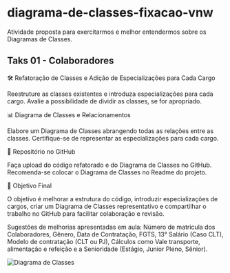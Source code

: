 # diagrama-de-classes-fixacao-vnw
Atividade proposta para exercitarmos e melhor entendermos sobre os Diagramas de Classes. 

## Taks 01 - Colaboradores

🛠️ Refatoração de Classes e Adição de Especializações para Cada Cargo

Reestruture as classes existentes e introduza especializações para cada cargo. Avalie a possibilidade de dividir as classes, se for apropriado.

📊 Diagrama de Classes e Relacionamentos

Elabore um Diagrama de Classes abrangendo todas as relações entre as classes. Certifique-se de representar as especializações para cada cargo.

📁 Repositório no GitHub

Faça upload do código refatorado e do Diagrama de Classes no GitHub. Recomenda-se colocar o Diagrama de Classes no Readme do projeto.

🚀 Objetivo Final

O objetivo é melhorar a estrutura do código, introduzir especializações de cargos, criar um Diagrama de Classes representativo e compartilhar o trabalho no GitHub para facilitar colaboração e revisão.

Sugestões de melhorias apresentadas em aula: Número de matricula dos Colaboradores, Gênero, Data de Contratação, FGTS, 13° Salário (Caso CLT), Modelo de contratação (CLT ou PJ), Cálculos como Vale transporte, alimentação e refeição e a Senioridade (Estágio, Junior Pleno, Sênior).

![Diagrama de Classes](https://lucid.app/publicSegments/view/169f206f-6fb6-4d17-b8cd-d46477a1b87a/image.png)
